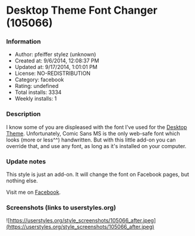 # Desktop Theme Font Changer (105066)

### Information
- Author: pfeiffer stylez (unknown)
- Created at: 9/6/2014, 12:08:37 PM
- Updated at: 9/17/2014, 1:01:01 PM
- License: NO-REDISTRIBUTION
- Category: facebook
- Rating: undefined
- Total installs: 3334
- Weekly installs: 1


### Description
I know some of you are displeased with the font I've used for the <a href="https://userstyles.org/styles/100987/facebook-desktop-theme">Desktop Theme</a>. Unfortunately, Comic Sans MS is the only web-safe font which looks (more or less^^) handwritten. But with this little add-on you can override that, and use any font, as long as it's installed on your computer.

### Update notes
This style is just an add-on. It will change the font on Facebook pages, but nothing else.

Visit me on <a href="http://www.facebook.com/pages/Pfeiffer-Stylez-Customizing/527617100589433">Facebook</a>.

### Screenshots (links to userstyles.org)
![https://userstyles.org/style_screenshots/105066_after.jpeg](https://userstyles.org/style_screenshots/105066_after.jpeg)


